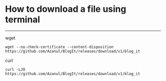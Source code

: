 # How to download a file using terminal
------------------------------------------

wget
```
wget --no-check-certificate --content-disposition https://github.com/Azanul/BlogIt/releases/download/v1/blog_it
```

curl
```
curl -LJO https://github.com/Azanul/BlogIt/releases/download/v1/blog_it
```
